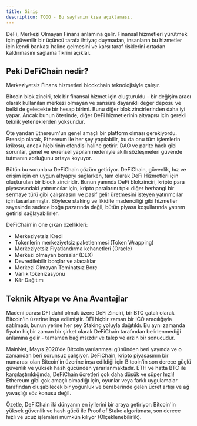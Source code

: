 ```yaml
---
title: Giriş
description: TODO - Bu sayfanın kısa açıklaması.
---
```


DeFi, Merkezi Olmayan Finans anlamına gelir. Finansal hizmetleri yürütmek için güvenilir bir üçüncü tarafa ihtiyaç duymadan, insanların bu hizmetler için kendi bankası haline gelmesini ve karşı taraf risklerini ortadan kaldırmasını sağlama fikrini açıklar.

## Peki DeFiChain nedir?

Merkeziyetsiz Finans hizmetleri blockchain teknolojisiyle çalışır.

Bitcoin blok zinciri, tek bir finansal hizmet için oluşturuldu - bir değişim aracı olarak kullanılan merkezi olmayan ve sansüre dayanıklı değer deposu ve belki de gelecekte bir hesap birimi. Bunu diğer blok zincirlerinden daha iyi yapar. Ancak bunun ötesinde, diğer DeFi hizmetlerinin altyapısı için gerekli teknik yeteneklerden yoksundur.

Öte yandan Ethereum'un genel amaçlı bir platform olması gerekiyordu. Prensip olarak, Ethereum ile her şey yapılabilir, bu da onu tüm işlemlerin krikosu, ancak hiçbirinin efendisi haline getirir. DAO ve parite hack gibi sorunlar, genel ve evrensel yapıları nedeniyle akıllı sözleşmeleri güvende tutmanın zorluğunu ortaya koyuyor.

Bütün bu sorunlara DeFiChain çözüm getiriyor. DeFiChain, güvenlik, hız ve erişim için en uygun altyapıyı sağlarken, tam olarak DeFi Hizmetleri için oluşturulan bir block zinciridir. Bunun yanında DeFi blokzinciri, kripto para piyasasındaki yatırımcılar için, kripto paralarını tıpkı diğer herhangi bir sermaye türü gibi çalışmasını ve pasif gelir üretmesini isteyen yatırımcılar için tasarlanmıştır. Böylece staking ve likidite madenciliği gibi hizmetler sayesinde sadece boğa pazarında değil, bütün piyasa koşullarında yatırım getirisi sağlayabilirler.

DeFiChain'in öne çıkan özellikleri:

- Merkeziyetsiz Kredi
- Tokenlerin merkeziyetsiz paketlenmesi (Token Wrapping)
- Merkeziyetsiz Fiyatlandırma kehanetleri (Oracle)
- Merkezi olmayan borsalar (DEX)
- Devredilebilir borçlar ve alacaklar
- Merkezi Olmayan Teminatsız Borç
- Varlık tokenizasyonu
- Kâr Dağıtımı

## Teknik Altyapı ve Ana Avantajlar

Madeni parası DFI dahil olmak üzere DeFi Zinciri, bir BTC çatalı olarak Bitcoin'in üzerine inşa edilmiştir. DFI hiçbir zaman bir ICO aracılığıyla satılmadı, bunun yerine her şey Staking yoluyla dağıtıldı. Bu aynı zamanda fiyatın hiçbir zaman bir şirket olarak DeFiChain tarafından belirlenmediği anlamına gelir - tamamen bağımsızdır ve talep ve arzın bir sonucudur.

MainNet, Mayıs 2020'de Bitcoin yarılanması gününden beri yayında ve o zamandan beri sorunsuz çalışıyor. DeFiChain, kripto piyasasının bir numarası olan Bitcoin'in üzerine inşa edildiği için Bitcoin'in son derece güçlü güvenlik ve yüksek hash gücünden yararlanmaktadır. ETH ve hatta BTC ile karşılaştırıldığında, DeFiChain ücretleri çok daha düşük ve süper hızlı! Ethereum gibi çok amaçlı olmadığı için, oyunlar veya farklı uygulamalar tarafından oluşabilecek bir yoğunluk ve beraberinde gelen ücret artışı ve ağ yavaşlığı söz konusu değil.

Özetle, DeFiChain iki dünyanın en iyilerini bir araya getiriyor: Bitcoin'in yüksek güvenlik ve hash gücü ile Proof of Stake algoritması, son derece hızlı ve ucuz işlemleri mümkün kılıyor (Ölçeklenebilirlik).
